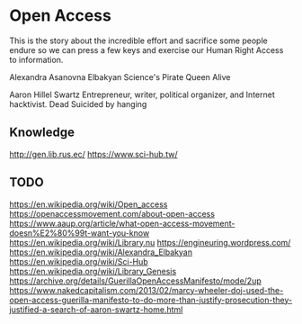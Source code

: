 # Open Access

This is the story about the incredible effort and sacrifice some people endure so we can press a few keys and exercise our Human Right Access to information.

Alexandra Asanovna Elbakyan
Science's Pirate Queen
Alive

Aaron Hillel Swartz
Entrepreneur, writer, political organizer, and Internet hacktivist.
Dead
Suicided by hanging

## Knowledge
http://gen.lib.rus.ec/
https://www.sci-hub.tw/

## TODO
https://en.wikipedia.org/wiki/Open_access
https://openaccessmovement.com/about-open-access
https://www.aaup.org/article/what-open-access-movement-doesn%E2%80%99t-want-you-know
https://en.wikipedia.org/wiki/Library.nu
https://engineuring.wordpress.com/
https://en.wikipedia.org/wiki/Alexandra_Elbakyan
https://en.wikipedia.org/wiki/Sci-Hub
https://en.wikipedia.org/wiki/Library_Genesis
https://archive.org/details/GuerillaOpenAccessManifesto/mode/2up
https://www.nakedcapitalism.com/2013/02/marcy-wheeler-doj-used-the-open-access-guerilla-manifesto-to-do-more-than-justify-prosecution-they-justified-a-search-of-aaron-swartz-home.html
